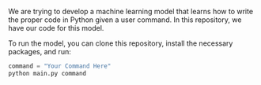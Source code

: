 We are trying to develop a machine learning model that learns how to write the proper code in Python given a user command.
In this repository, we have our code for this model. 

To run the model, you can clone this repository, install the necessary packages, and run:

```python
command = "Your Command Here"
python main.py command
```
